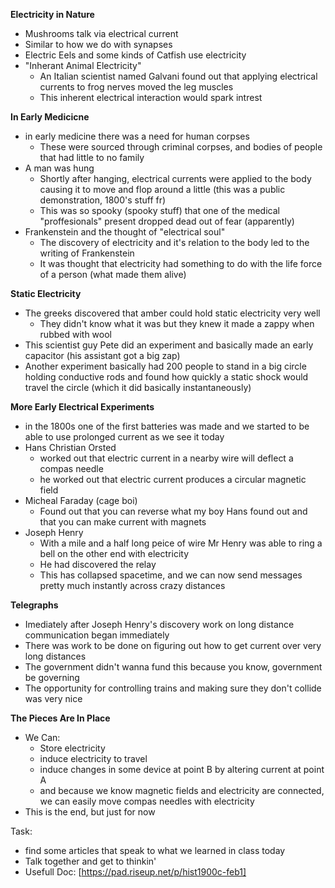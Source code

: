 **Electricity in Nature**
- Mushrooms talk via electrical current
- Similar to how we do with synapses
- Electric Eels and some kinds of Catfish use electricity
- "Inherant Animal Electricity"
	- An Italian scientist named Galvani found out that applying electrical currents to frog nerves moved the leg muscles
	- This inherent electrical interaction would spark intrest

**In Early Medicicne**
- in early medicine there was a need for human corpses
	- These were sourced through criminal corpses, and bodies of people that had little to no family
- A man was hung
	- Shortly after hanging, electrical currents were applied to the body causing it to move and flop around a little (this was a public demonstration, 1800's stuff fr)
	- This was so spooky (spooky stuff) that one of the medical "proffesionals" present dropped dead out of fear (apparently)
- Frankenstein and the thought of "electrical soul"
	- The discovery of electricity and it's relation to the body led to the writing of Frankenstein
	- It was thought that electricity had something to do with the life force of a person (what made them alive)

**Static Electricity**
- The greeks discovered that amber could hold static electricity very well
	- They didn't know what it was but they knew it made a zappy when rubbed with wool
- This scientist guy Pete did an experiment and basically made an early capacitor (his assistant got a big zap)
- Another experiment basically had 200 people to stand in a big circle holding conductive rods and found how quickly a static shock would travel the circle (which it did basically instantaneously)

**More Early Electrical Experiments**
- in the 1800s one of the first batteries was made and we started to be able to use prolonged current as we see it today
- Hans Christian Orsted
	- worked out that electric current in a nearby wire will deflect a compas needle
	- he worked out that electric current produces a circular magnetic field
- Micheal Faraday (cage boi)
	- Found out that you can reverse what my boy Hans found out and that you can make current with magnets
- Joseph Henry
	- With a mile and a half long peice of wire Mr Henry was able to ring a bell on the other end with electricity
	- He had discovered the relay
	- This has collapsed spacetime, and we can now send messages pretty much instantly across crazy distances

**Telegraphs**
- Imediately after Joseph Henry's discovery work on long distance communication began immediately
- There was work to be done on figuring out how to get current over very long distances
- The government didn't wanna fund this because you know, government be governing
- The opportunity for controlling trains and making sure they don't collide was very nice

**The Pieces Are In Place**
- We Can:
	- Store electricity
	- induce electricity to travel
	- induce changes in some device at point B by altering current at point A
	- and because we know magnetic fields and electricity are connected, we can easily move compas needles with electricity
- This is the end, but just for now

Task:
- find some articles that speak to what we learned in class today
- Talk together and get to thinkin'
- Usefull Doc: [https://pad.riseup.net/p/hist1900c-feb1]